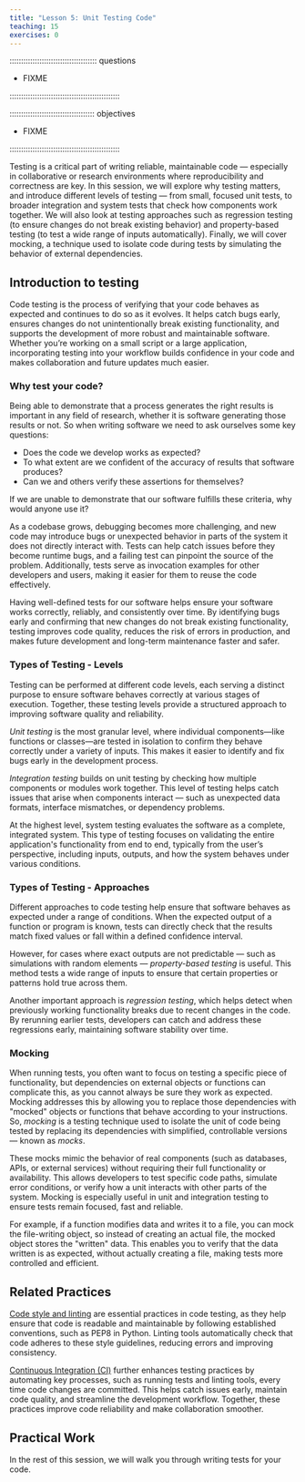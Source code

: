 ```yaml
---
title: "Lesson 5: Unit Testing Code"
teaching: 15
exercises: 0
---
```


:::::::::::::::::::::::::::::::::::::: questions 

- FIXME

::::::::::::::::::::::::::::::::::::::::::::::::

::::::::::::::::::::::::::::::::::::: objectives

- FIXME

::::::::::::::::::::::::::::::::::::::::::::::::

Testing is a critical part of writing reliable, maintainable code — especially in collaborative or research environments where reproducibility and correctness are key. In this session, we will explore why testing matters, and introduce different levels of testing — from small, focused unit tests, to broader integration and system tests that check how components work together. We will also look at testing approaches such as regression testing (to ensure changes do not break existing behavior) and property-based testing (to test a wide range of inputs automatically). Finally, we will cover mocking, a technique used to isolate code during tests by simulating the behavior of external dependencies.


## Introduction to testing

Code testing is the process of verifying that your code behaves as expected and continues to do so as it evolves. It helps catch bugs early, ensures changes do not unintentionally break existing functionality, and supports the development of more robust and maintainable software. Whether you’re working on a small script or a large application, incorporating testing into your workflow builds confidence in your code and makes collaboration and future updates much easier.

### Why test your code?

Being able to demonstrate that a process generates the right results is important in any field of research, whether it is software generating those results or not. So when writing software we need to ask ourselves some key questions:

- Does the code we develop works as expected?
- To what extent are we confident of the accuracy of results that software produces?
- Can we and others verify these assertions for themselves?

If we are unable to demonstrate that our software fulfills these criteria, why would anyone use it? 

As a codebase grows, debugging becomes more challenging, and new code may introduce bugs or unexpected behavior in parts of the system it does not directly interact with. Tests can help catch issues before they become runtime bugs, and a failing test can pinpoint the source of the problem. Additionally, tests serve as invocation examples for other developers and users, making it easier for them to reuse the code effectively.

Having well-defined tests for our software helps ensure your software works correctly, reliably, and consistently over time. By identifying bugs early and confirming that new changes do not break existing functionality, testing improves code quality, reduces the risk of errors in production, and makes future development and long-term maintenance faster and safer. 


### Types of Testing - Levels

Testing can be performed at different code levels, each serving a distinct purpose to ensure software behaves correctly at various stages of execution. Together, these testing levels provide a structured approach to improving software quality and reliability.

*Unit testing* is the most granular level, where individual components—like functions or classes—are tested in isolation to confirm they behave correctly under a variety of inputs. This makes it easier to identify and fix bugs early in the development process.

*Integration testing* builds on unit testing by checking how multiple components or modules work together. This level of testing helps catch issues that arise when components interact — such as unexpected data formats, interface mismatches, or dependency problems.

At the highest level, system testing evaluates the software as a complete, integrated system. This type of testing focuses on validating the entire application's functionality from end to end, typically from the user’s perspective, including inputs, outputs, and how the system behaves under various conditions. 

### Types of Testing - Approaches 

Different approaches to code testing help ensure that software behaves as expected under a range of conditions. When the expected output of a function or program is known, tests can directly check that the results match fixed values or fall within a defined confidence interval. 

However, for cases where exact outputs are not predictable — such as simulations with random elements — *property-based testing* is useful. This method tests a wide range of inputs to ensure that certain properties or patterns hold true across them. 

Another important approach is *regression testing*, which helps detect when previously working functionality breaks due to recent changes in the code. By rerunning earlier tests, developers can catch and address these regressions early, maintaining software stability over time.

### Mocking

When running tests, you often want to focus on testing a specific piece of functionality, but dependencies on external objects or functions can complicate this, as you cannot always be sure they work as expected. Mocking addresses this by allowing you to replace those dependencies with "mocked" objects or functions that behave according to your instructions. So, *mocking* is a testing technique used to isolate the unit of code being tested by replacing its dependencies with simplified, controllable versions — known as *mocks*. 

These mocks mimic the behavior of real components (such as databases, APIs, or external services) without requiring their full functionality or availability. This allows developers to test specific code paths, simulate error conditions, or verify how a unit interacts with other parts of the system. Mocking is especially useful in unit and integration testing to ensure tests remain focused, fast and reliable.

For example, if a function modifies data and writes it to a file, you can mock the file-writing object, so instead of creating an actual file, the mocked object stores the "written" data. This enables you to verify that the data written is as expected, without actually creating a file, making tests more controlled and efficient.

## Related Practices

[Code style and linting](./20-introduction.md) are essential practices in code testing, as they help ensure that code is readable and maintainable by following established conventions, such as PEP8 in Python. Linting tools automatically check that code adheres to these style guidelines, reducing errors and improving consistency. 

[Continuous Integration (CI)](././60-introduction.md) further enhances testing practices by automating key processes, such as running tests and linting tools, every time code changes are committed. This helps catch issues early, maintain code quality, and streamline the development workflow. Together, these practices improve code reliability and make collaboration smoother.


## Practical Work

In the rest of this session, we will walk you through writing tests for your code.
